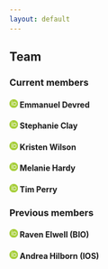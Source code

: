 ```yaml
---
layout: default
---
```


## Team

### Current members

#### <a href="https://orcid.org/0000-0001-9446-0005"><img src="images/orcidlogo.png" width="15"></a> Emmanuel Devred  

#### <a href="https://orcid.org/0000-0001-5113-2378"><img src="images/orcidlogo.png" width="15"></a> Stephanie Clay  

#### <a href="https://orcid.org/0000-0002-3685-1531"><img src="images/orcidlogo.png" width="15"></a> Kristen Wilson  

#### <img src="images/orcidlogo.png" width="15"> Melanie Hardy  

#### <img src="images/orcidlogo.png" width="15"> Tim Perry   

### Previous members

#### <a href="https://orcid.org/0009-0002-9929-2009"><img src="images/orcidlogo.png" width="15"></a> Raven Elwell (BIO)  

#### <a href="https://orcid.org/0000-0002-5967-5788"><img src="images/orcidlogo.png" width="15"></a> Andrea Hilborn (IOS)  

